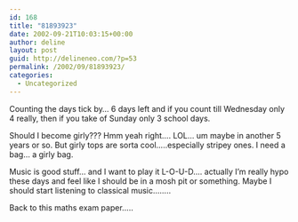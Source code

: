 ```yaml
---
id: 168
title: "81893923"
date: 2002-09-21T10:03:15+00:00
author: deline
layout: post
guid: http://delineneo.com/?p=53
permalink: /2002/09/81893923/
categories:
  - Uncategorized
---
```

Counting the days tick by&#8230; 6 days left and if you count till Wednesday only 4 really, then if you take of Sunday only 3 school days.

Should I become girly??? Hmm yeah right&#8230;. LOL&#8230; um maybe in another 5 years or so. But girly tops are sorta cool&#8230;..especially stripey ones. I need a bag&#8230; a girly bag.

Music is good stuff&#8230; and I want to play it L-O-U-D&#8230;. actually I&#8217;m really hypo these days and feel like I should be in a mosh pit or something. Maybe I should start listening to classical music&#8230;&#8230;..

Back to this maths exam paper&#8230;..

